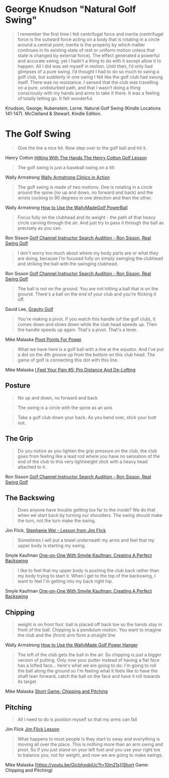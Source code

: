 
# George Knudson "Natural Golf Swing"
> I remember the first time I felt centrifugal force and inertia (centrifugal force is the outward force acting on a body that is rotating in a circle around a central point; inertia is the property by which matter continues in its existing state of rest or uniform motion unless that state is changed by external force). The effect generated a powerful and accurate swing, yet I hadn’t a thing to do with it except allow it to happen. All I did was set myself in motion. Until then, I’d only had glimpses of a pure swing. I’d thought I had to do so much to swing a golf club, but suddenly in one swing I felt like the golf club had swung itself. There was no resistance. I sensed that the club was travelling on a pure, undisturbed path, and that I wasn’t doing a thing consciously with my hands and arms to take it there. It was a feeling of totally letting go. It felt wonderful.

Knudson, George; Rubenstein, Lorne. Natural Golf Swing (Kindle Locations 141-147). McClelland & Stewart. Kindle Edition. 

# The Golf Swing

> Give the tire a nice hit. Now step over to the golf ball and hit it.

Henry Cotton [Hitting With The Hands The Henry Cotton Golf Lesson](https://youtu.be/W9KIukhkmBg?t=18s)

> The golf swing is just a baseball swing on a tilt

Wally Armstrong [Wally Armstrong Clinics in Action](https://youtu.be/JE-MskVJDl0?t=15m24s)

> The golf swing is made of two motions. One is rotating in a circle around the spine (no up and down, no forward and back) and the wrists cocking to 90 degrees in one direction and then the other.

Wally Armstrong [How to Use the WallyMadeGolf PowerBall](https://youtu.be/faTfze8gA8k?t=5s)

> Focus fully on the clubhead and its weight - the path of that heavy circle carving through the air. And just try to pass it through the ball as precisely as you can. 

Ron Sisson [Golf Channel Instructor Search Audition - Ron Sisson, Real Swing Golf](https://youtu.be/8w00dSxmFaw?t=9m30s)


> I don't worry too much about where my body parts are or what they are doing, because I'm focused fully on simply swinging the clubhead and striking the ball with the swinging clubhead. 

Ron Sisson [Golf Channel Instructor Search Audition - Ron Sisson, Real Swing Golf](https://youtu.be/8w00dSxmFaw?t=4m38s)


> The ball is not on the ground. You are not hitting a ball that is on the ground. There's a ball on the end of your club and you're flicking it off.

David Lee, [Gravity Golf](https://gravitygolf.com/)

> You're making a pivot. If you watch this handle (of the golf club), it comes down and slows down while the club head speeds up. Then the handle speeds up again. That's a pivot. That's a lever. 

Mike Malaska [Pivot Points For Power](https://youtu.be/JuOMHbLKHUc?t=57s)

> What we have here is a golf ball with a line at the equator. And I've put a dot on the 4th groove up from the bottom on this club head. The game of golf is connecting this dot with this line.

Mike Malaska [I Feel Your Pain #5: Pro Distance And De-Lofting](https://youtu.be/PrnYZPsV4KY?t=1m18s)

## Posture

> No up and down, no forward and back

> The swing is a circle with the spine as an axis

> Take a golf club down your back. As you bend over, stick your butt out.

## The Grip

> Do you notice as you lighten the grip pressure on the club, the club goes from feeling like a lead rod where you have no sensation of the end of the club to this very lightweight stick with a heavy head attached to it. 

Ron Sisson [Golf Channel Instructor Search Audition - Ron Sisson, Real Swing Golf](https://youtu.be/8w00dSxmFaw?t=8m56s)

## The Backswing

> Does anyone have trouble getting too far to the inside? We do that when we start back by turning our shoulders. The swing should make the turn, not the turn make the swing.

Jim Flick, [Stephanie Wei - Lesson from Jim Flick](https://youtu.be/-LGtF-o9Jy8?t=1m35s)

> Sometimes I will put a towel underneath my arms and feel that my upper body is starting my swing.

Smyle Kaufman [One-on-One With Smylie Kaufman: Creating A Perfect Backswing](https://youtu.be/ctP_h5S4xgQ?t=46s)

> I like to feel that my upper body is pushing the club back rather than my body trying to start it. When I get to the top of the backswing, I want to feel I'm getting into my back right hip.

Smyle Kaufman [One-on-One With Smylie Kaufman: Creating A Perfect Backswing](https://youtu.be/ctP_h5S4xgQ?t=1m10s)

## Chipping

> weight is on front foot. ball is placed off back toe so the hands stay in front of the ball. Chipping is a pendulum motion. You want to imagine the club and the (front) arm form a straight line 

Wally Armstrong [How to Use the WallyMade Golf Power Hanger]()


> The loft of the club gets the ball in the air. So chipping is just a bigger version of putting. Only now your putter instead of having a flat face has a lofted face... here's what we are going to do: I'm going to roll the ball along the ground so I'm feeling what it feels like to have the shaft lean forward, catch the ball on the face and have it roll towards its target.

Mike Malaska [Short Game: Chipping and Pitching](https://youtu.be/GicbhxobjUc?t=2m)

## Pitching

> All I need to do is position myself so that my arms can fall

Jim Flick [Jim Flick Lesson](https://youtu.be/_VTYq01XmV0?t=1m)

> What happens to most people is they start to sway and everything is moving all over the place. This is nothing more than an arm swing and pivot. So if you just stand on your left foot and you use your right toe to balance you, not for weight, and now we are going to make swings.

Mike Malaska [https://youtu.be/GicbhxobjUc?t=10m21s](Short Game: Chipping and Pitching)
